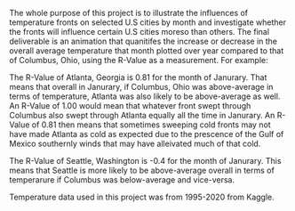 The whole purpose of this project is to illustrate the influences of temperature fronts on selected U.S cities by month and investigate whether the fronts will influence certain U.S cities moreso than others. The final deliverable is an animation that quanitifes the increase or decrease in the overall average temperature that month plotted over year compared to that of Columbus, Ohio, using the R-Value as a measurement. For example:

The R-Value of Atlanta, Georgia is 0.81 for the month of Janurary. That means that overall in Janurary, if Columbus, Ohio was above-average in terms of temperature, Atlanta was also likely to be above-average as well. An R-Value of 1.00 would mean that whatever front swept through Columbus also swept through Atlanta equally all the time in Janurary. An R-Value of 0.81 then means that sometimes sweeping cold fronts may not have made Atlanta as cold as expected due to the prescence of the Gulf of Mexico southernly winds that may have alleivated much of that cold. 

The R-Value of Seattle, Washington is -0.4 for the month of Janurary. This means that Seattle is more likely to be above-average overall in terms of temperarure if Columbus was below-average and vice-versa.

Temperature data used in this project was from 1995-2020 from Kaggle.
